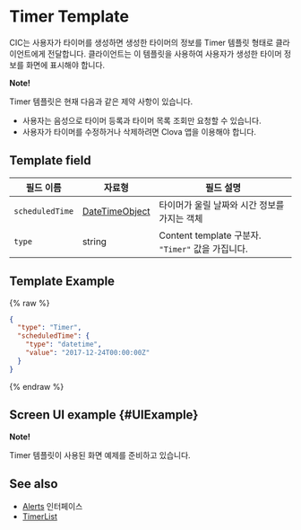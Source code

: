 # Timer Template
CIC는 사용자가 타이머를 생성하면 생성한 타이머의 정보를 Timer 템플릿 형태로 클라이언트에게 전달합니다. 클라이언트는 이 템플릿을 사용하여 사용자가 생성한 타이머 정보를 화면에 표시해야 합니다.

<div class="note">
<p><strong>Note!</strong></p>
<p>Timer 템플릿은 현재 다음과 같은 제약 사항이 있습니다.</p>
<ul>
  <li>사용자는 음성으로 타이머 등록과 타이머 목록 조회만 요청할 수 있습니다.</li>
  <li>사용자가 타이머를 수정하거나 삭제하려면 Clova 앱을 이용해야 합니다.</li>
</ul>
</div>

## Template field

| 필드 이름       | 자료형    | 필드 설명                     |
|---------------|---------|-----------------------------|
| `scheduledTime` | [DateTimeObject](/CIC/References/ContentTemplates/Shared_Objects.md#DateTimeObject) | 타이머가 울릴 날짜와 시간 정보를 가지는 객체      |
| `type`          | string                                                                              | Content template 구분자. `"Timer"` 값을 가집니다.  |

## Template Example

{% raw %}

```json
{
  "type": "Timer",
  "scheduledTime": {
    "type": "datetime",
    "value": "2017-12-24T00:00:00Z"
  }
}
```

{% endraw %}

## Screen UI example {#UIExample}

<div>
<p><strong>Note!</strong></p>
<p>Timer 템플릿이 사용된 화면 예제를 준비하고 있습니다.</p>
</div>

## See also
* [Alerts](/CIC/References/CICInterface/Alerts.md) 인터페이스
* [TimerList](/CIC/References/ContentTemplates/TimerList.md)
